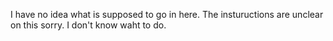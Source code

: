 I have no idea what is supposed to go in here. The instuructions are unclear on this sorry. I don't know waht to do.
